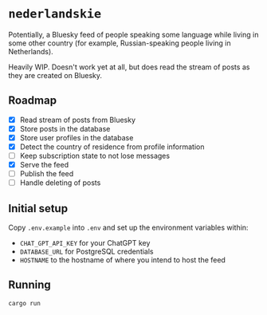 # `nederlandskie`

Potentially, a Bluesky feed of people speaking some language while living in some other country (for example, Russian-speaking people living in Netherlands).

Heavily WIP. Doesn't work yet at all, but does read the stream of posts as they are created on Bluesky.

## Roadmap

- [x] Read stream of posts from Bluesky
- [x] Store posts in the database
- [x] Store user profiles in the database
- [x] Detect the country of residence from profile information
- [ ] Keep subscription state to not lose messages
- [x] Serve the feed
- [ ] Publish the feed
- [ ] Handle deleting of posts

## Initial setup

Copy `.env.example` into `.env` and set up the environment variables within:

- `CHAT_GPT_API_KEY` for your ChatGPT key
- `DATABASE_URL` for PostgreSQL credentials
- `HOSTNAME` to the hostname of where you intend to host the feed

## Running

`cargo run`
